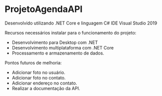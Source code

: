 # ProjetoAgendaAPI

Desenvolvido utilizando .NET Core e linguagem C#
IDE Visual Studio 2019

Recursos necessários instalar para o funcionamento do projeto:
- Desenvolvimento para Desktop com .NET
- Desenvolvimento multiplataforma com .NET Core
- Processamento e armazenamento de dados.

Pontos futuros de melhoria:
- Adicionar foto no usuário.
- Adicionar foto no contato.
- Adicionar endereço no contato.
- Realizar a documentação da API.

